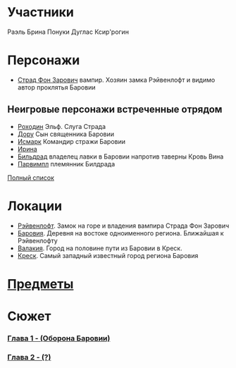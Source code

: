 # Участники

Раэль
Брина
Понуки
Дуглас
Ксир'рогин

# Персонажи

- [Страд Фон Зарович](npcs/strad) вампир. Хозяин замка Рэйвенлофт и видимо автор проклятья Баровии

## Неигровые персонажи встреченные отрядом

- [Роходин](npcs/rohodin) Эльф. Слуга Страда
- [Дору](npcs/doru) Сын священника Баровии
- [Исмарк](npcs/ismark_kolyanych) Командир стражи Баровии
- [Ирина](npcs/irina) 
- [Бильдрад](npcs/bildrad) владелец лавки в Баровии напротив таверны Кровь Вина
- [Парвимпл](npcs/parvimpl.md) племянник Билдрада

[Полный список](./npcs/npcs.md)

# Локации
- [Рэйвенлофт](locs/ravenloft). Замок на горе и владения вампира Страда Фон Зарович
- [Баровия](locs/barovia_city). Деревня на востоке одноименного региона. Ближайшая к Рэйвенлофту
- [Валакия](locs/valakhi). Город на половине пути из Баровии в Креск.
- [Креск](locs/kretzk). Самый западный известный город региона Баровия

# [Предметы](./items/items.md)

# Сюжет

### [Глава 1 - (Оборона Баровии)](chapters/first)
### [Глава 2 - (?)](chapters/second)
